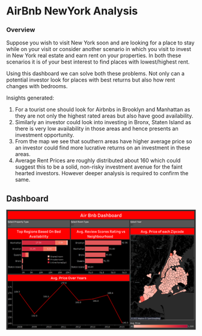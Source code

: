 # AirBnb NewYork Analysis
### Overview
Suppose you wish to visit New York soon and are looking for a place to stay while on your visit or consider another scenario in which you visit to invest in New York real estate and earn rent on your properties. In both these scenarios it is of your best interest to find places with lowest/highest rent.

Using this dashboard we can solve both these problems. Not only can a potential investor look for places with best returns but also how rent changes with bedrooms.

Insights generated:
1.  For a tourist one should look for Airbnbs in Brooklyn and Manhattan as they are not only the highest rated areas but also have good availability.
2. Similarly an investor could look into investing in Bronx, Staten Island as there is very low availability in those areas and hence presents an investment opportunity.
3. From the map we see that southern areas have higher average price so an investor could find more lucrative returns on an investment in these areas.
4. Average Rent Prices are roughly distributed about 160 which could suggest this to be a solid, non-risky investment avenue for the faint hearted investors. However deeper analysis is required to confirm the same.


## Dashboard

![Dashboard](Dashboard.png)
